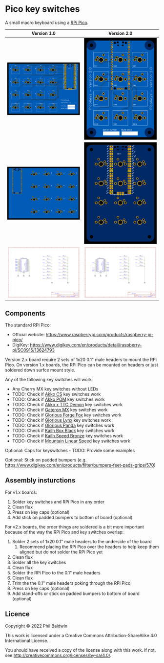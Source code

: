 Pico key switches
=========

A small macro keyboard using a [RPi Pico](https://www.raspberrypi.com/products/raspberry-pi-pico/).

| Version 1.0                                                   | Version 2.0                                                   |
| ------------------------------------------------------------- | ------------------------------------------------------------- |
| ![./Exports-v1.0/Top.svg](./Exports-v1.0/Top.svg)             | ![./Exports-v2.0/Top.svg](./Exports-v2.0/Top.svg)             |
| ![./Exports-v1.0/Bottom.svg](./Exports-v1.0/Bottom.svg)       | ![./Exports-v2.0/Bottom.svg](./Exports-v2.0/Bottom.svg)       |
| ![./Exports-v1.0/Schematic.png](./Exports-v1.0/Schematic.png) | ![./Exports-v2.0/Schematic.png](./Exports-v2.0/Schematic.png) |

Components
----------

The standard RPi Pico:

* Official website: https://www.raspberrypi.com/products/raspberry-pi-pico/
* DigiKey: https://www.digikey.com/en/products/detail/raspberry-pi/SC0915/13624793

Version 2.x board require 2 sets of 1x20 0.1" male headers to mount the RPi Pico. On version 1.x boards, the RPi Pico can be mounted on headers or just soldered down surfce mount style.

Any of the following key switches will work:

* Any Cherry MX key switches without LEDs
* TODO: Check if [Akko CS](https://www.pccasegear.com/products/58938/akko-cs-crystal-blue-switches-45-pack) key switches work
* TODO: Check if [Akko POM](https://www.pccasegear.com/products/58934/akko-pom-brown-switches-45-pack) key switches work
* TODO: Check if [Akko x TTC Demon](https://www.pccasegear.com/products/55511/akko-x-ttc-demon-switches-10-pack) key switches work
* TODO: Check if [Gateron MX](https://www.pccasegear.com/products/47910/gateron-mx-switches-blue-120-pack) key switches work
* TODO: Check if [Glorious Forge Fox](https://www.pccasegear.com/products/58769/glorious-forge-fox-switches-120-pack-lubed) key switches work
* TODO: Check if [Glorious Lynx](https://www.pccasegear.com/products/55150/glorious-lynx-switches-36-pack) key switches work
* TODO: Check if [Glorious Panda](https://www.pccasegear.com/products/51561/glorious-panda-switches-36-pack) key switches work
* TODO: Check if [Kailh Box Black](https://www.pccasegear.com/products/51695/kailh-box-black-switches-120-pack) key switches work
* TODO: Check if [Kailh Speed Bronze](https://www.pccasegear.com/products/51696/kailh-speed-bronze-switches-120-pack) key switches work
* TODO: Check if [Mountain Linear Speed](https://www.pccasegear.com/products/57926/mountain-linear-speed-switches-110-pack-lubed) key switches work

Optional: Caps for keyswitches - TODO: Provide some examples

Optional: Stick on padded bumpers (e.g. https://www.digikey.com/en/products/filter/bumpers-feet-pads-grips/570)

Assembly insturctions
---------------------

For v1.x boards:

1. Solder key switches and RPi Pico in any order
2. Clean flux
3. Press on key caps (optional)
4. Add stick on padded bumpers to bottom of board (optional)

For v2.x boards, the order things are soldered is a bit more important because of the way the RPi Pico and key switches overlap:

1. Solder 2 sets of 1x20 0.1" male headers to the underside of the board
   1. Recommend placing the RPi Pico over the headers to help keep them aligned but do not solder the RPi Pico yet
2. Clean flux
3. Solder all the key switches
4. Clean flux
5. Solder the RPi Pico to the 0.1" male headers
6. Clean flux
7. Trim the the 0.1" male headers poking through the RPi Pico
8. Press on key caps (optional)
9. Add stand-offs or stick on padded bumpers to bottom of board (optional)

Licence
-------

Copyright © 2022 Phil Baldwin

This work is licensed under a Creative Commons Attribution-ShareAlike 4.0 International License.

You should have received a copy of the license along with this work. If not, see http://creativecommons.org/licenses/by-sa/4.0/.
